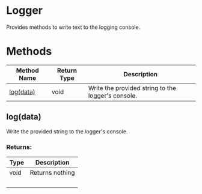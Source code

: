 # Logger
Provides methods to write text to the logging console.

# Methods
|Method Name|Return Type|Description|
|-|-|-
[log(data)](#log~data~)|void|Write the provided string to the logger's console.<br />

## <a name="log~data~"></a>log(data)
Write the provided string to the logger's console.

### Returns:
|Type|Description|
|-|-
void|Returns nothing
&nbsp;|&nbsp;
